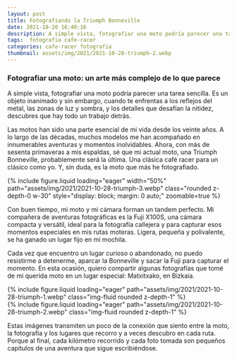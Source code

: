 ```yaml
---
layout: post
title: Fotografiando la Triumph Bonneville
date: 2021-10-20 16:40:16
description: A simple vista, fotografiar una moto podría parecer una tarea sencilla. Sin embargo, cuando te enfrentas a los reflejos del metal, y los detalles que desafían la nitidez, descubres que hay todo un trabajo detrás.
tags:  fotografia cafe-racer
categories: cafe-racer fotografia
thumbnail: assets/img/2021/2021-10-28-triumph-2.webp
---
```


### Fotografiar una moto: un arte más complejo de lo que parece

A simple vista, fotografiar una moto podría parecer una tarea sencilla. Es un objeto inanimado y sin embargo, cuando te enfrentas a los reflejos del metal, las zonas de luz y sombra, y los detalles que desafían la nitidez, descubres que hay todo un trabajo detrás.

Las motos han sido una parte esencial de mi vida desde los veinte años. A lo largo de las décadas, muchos modelos me han acompañado en innumerables aventuras y momentos inolvidables. Ahora, con más de sesenta primaveras a mis espaldas, sé que mi actual moto, una Triumph Bonneville, probablemente será la última. Una clásica café racer para un clásico como yo. Y, sin duda, es la moto que más he fotografiado.

<div class="text-center">
{% include figure.liquid loading="eager" width="50%" path="assets/img/2021/2021-10-28-triumph-3.webp" class="rounded z-depth-0 w-30" style="display: block; margin: 0 auto;" zoomable=true %}   
</div>

Con buen tiempo, mi moto y mi cámara forman un tandem perfecto. Mi compañera de aventuras fotográficas es la Fuji X100S, una cámara compacta y versátil, ideal para la fotografía callejera y para capturar esos momentos especiales en mis rutas moteras. Ligera, pequeña y polivalente, se ha ganado un lugar fijo en mi mochila.

Cada vez que encuentro un lugar curioso o abandonado, no puedo resistirme a detenerme, aparcar la Bonneville y sacar la Fuji para capturar el momento. En esta ocasión, quiero compartir algunas fotografías que tomé de mi querida moto en un lugar especial: Matxitxako, en Bizkaia.

<div class="row mt-3">
<div class="col-sm mt-3 mt-md-0">
{% include figure.liquid loading="eager" path="assets/img/2021/2021-10-28-triumph-1.webp" class="img-fluid rounded z-depth-1" %}
</div>
<div class="col-sm mt-3 mt-md-0">
{% include figure.liquid loading="eager" path="assets/img/2021/2021-10-28-triumph-2.webp" class="img-fluid rounded z-depth-1" %}
</div>
</div>

Estas imágenes transmiten un poco de la conexión que siento entre la moto, la fotografía y los lugares que recorro y a veces descubro en cada ruta. Porque al final, cada kilómetro recorrido y cada foto tomada son pequeños capítulos de una aventura que sigue escribiéndose.